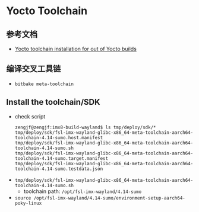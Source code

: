 # Yocto Toolchain

## 参考文档

* [Yocto toolchain installation for out of Yocto builds](http://variwiki.com/index.php?title=Yocto_Toolchain_installation&release=RELEASE_MORTY_BETA_DART-6UL)

## 编译交叉工具链

* `bitbake meta-toolchain`

## Install the toolchain/SDK

* check script
  ```
  zengjf@zengjf:imx8-build-wayland$ ls tmp/deploy/sdk/*
  tmp/deploy/sdk/fsl-imx-wayland-glibc-x86_64-meta-toolchain-aarch64-toolchain-4.14-sumo.host.manifest
  tmp/deploy/sdk/fsl-imx-wayland-glibc-x86_64-meta-toolchain-aarch64-toolchain-4.14-sumo.sh
  tmp/deploy/sdk/fsl-imx-wayland-glibc-x86_64-meta-toolchain-aarch64-toolchain-4.14-sumo.target.manifest
  tmp/deploy/sdk/fsl-imx-wayland-glibc-x86_64-meta-toolchain-aarch64-toolchain-4.14-sumo.testdata.json
  ```
* `tmp/deploy/sdk/fsl-imx-wayland-glibc-x86_64-meta-toolchain-aarch64-toolchain-4.14-sumo.sh`
  * toolchain path: `/opt/fsl-imx-wayland/4.14-sumo`
* `source /opt/fsl-imx-wayland/4.14-sumo/environment-setup-aarch64-poky-linux`